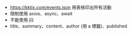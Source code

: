 - https://kktix.com/events.json 用表格印出所有活動
- 限制使用 axios、async、await
- 不能使用 jQ
- title、summary、content、author (用 a 標籤)、published
